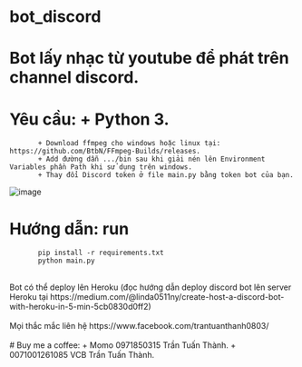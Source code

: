# bot_discord

# Bot lấy nhạc từ youtube để phát trên channel discord.

# Yêu cầu: + Python 3. 
           + Download ffmpeg cho windows hoặc linux tại: https://github.com/BtbN/FFmpeg-Builds/releases.
           + Add đường dẫn .../bin sau khi giải nén lên Environment Variables phần Path khi sử dụng trên windows.
           + Thay đổi Discord token ở file main.py bằng token bot của bạn.
![image](https://user-images.githubusercontent.com/49850839/145065980-d82faa83-4502-4763-801f-9fa041e42154.png)

# Hướng dẫn: run
           pip install -r requirements.txt
           python main.py
<br />
Bot có thể deploy lên Heroku (đọc hướng dẫn deploy discord bot lên server Heroku tại https://medium.com/@linda0511ny/create-host-a-discord-bot-with-heroku-in-5-min-5cb0830d0ff2)<br />
<br />
Mọi thắc mắc liên hệ https://www.facebook.com/trantuanthanh0803/      <br />
<br />
# Buy me a coffee: 
                    + Momo 0971850315 Trần Tuấn Thành.
                    + 0071001261085 VCB Trần Tuấn Thành.
                    
